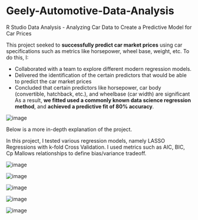 # Geely-Automotive-Data-Analysis
R Studio Data Analysis - Analyzing Car Data to Create a Predictive Model for Car Prices

This project seeked to **successfully predict car market prices** using car specifications such as metrics like horsepower, wheel base, weight, etc.
To do this, I:
- Collaborated with a team to explore different modern regression models.
- Delivered the identification of the certain predictors that would be able to predict the car market prices
- Concluded that certain predictors like horsepower, car body (convertible, hatchback, etc.), and wheelbase (car width) are significant
As a result, **we fitted used a commonly known data science regression method**, and **achieved a predictive fit of 80% accuracy**.

![image](https://github.com/user-attachments/assets/d2503755-d78a-448c-9ebf-c08b731e9281)

Below is a more in-depth explanation of the project.

In this project, I tested various regression models, namely LASSO Regressions with k-fold Cross Validation.
I used metrics such as AIC, BIC, Cp Mallows relationships to define bias/variance tradeoff.

![image](https://github.com/user-attachments/assets/f43c50c4-775c-46aa-ae25-c319bca908d8)

![image](https://github.com/user-attachments/assets/90cb5373-126c-477c-adb2-040d26fe9f70)

![image](https://github.com/user-attachments/assets/81eaa745-08be-48a4-906c-396483cd7823)

![image](https://github.com/user-attachments/assets/b9a0d201-3a02-4624-a9e1-2adce9464ea0)

![image](https://github.com/user-attachments/assets/1e550b49-fa9c-44a0-83e8-5ed8f4f97afc)
